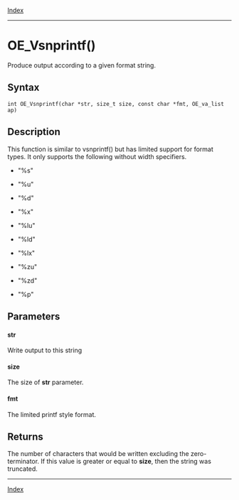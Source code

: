 [Index](index.md)

---
# OE_Vsnprintf()

Produce output according to a given format string.

## Syntax

    int OE_Vsnprintf(char *str, size_t size, const char *fmt, OE_va_list ap)
## Description 

This function is similar to vsnprintf() but has limited support for format types. It only supports the following without width specifiers.

- "%s"

- "%u"

- "%d"

- "%x"

- "%lu"

- "%ld"

- "%lx"

- "%zu"

- "%zd"

- "%p"



## Parameters

#### str

Write output to this string

#### size

The size of **str** parameter.

#### fmt

The limited printf style format.

## Returns

The number of characters that would be written excluding the zero-terminator. If this value is greater or equal to **size**, then the string was truncated.

---
[Index](index.md)

